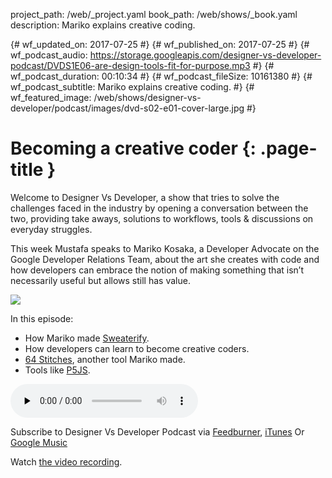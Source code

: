 project_path: /web/_project.yaml
book_path: /web/shows/_book.yaml
description: Mariko explains creative coding.

{# wf_updated_on: 2017-07-25 #}
{# wf_published_on: 2017-07-25 #}
{# wf_podcast_audio: https://storage.googleapis.com/designer-vs-developer-podcast/DVDS1E06-are-design-tools-fit-for-purpose.mp3 #}
{# wf_podcast_duration: 00:10:34 #}
{# wf_podcast_fileSize: 10161380 #}
{# wf_podcast_subtitle: Mariko explains creative coding. #}
{# wf_featured_image: /web/shows/designer-vs-developer/podcast/images/dvd-s02-e01-cover-large.jpg #}

# Becoming a creative coder {: .page-title }

Welcome to Designer Vs Developer, a show that tries to solve the 
challenges faced in the industry by opening a conversation between 
the two, providing take aways, solutions to workflows, tools & 
discussions on everyday struggles. 

This week Mustafa speaks to Mariko Kosaka, a Developer 
Advocate on the Google Developer Relations Team, about 
the art she creates with code and how developers can 
embrace the notion of making something that isn’t 
necessarily useful but allows still has value.

<img 
src="/web/shows/designer-vs-developer/podcast/images/dvd-s02-e01-cover.jpg" 
class="attempt-right">

In this episode:

* How Mariko made [Sweaterify](https://goo.gl/BMdgqN).
* How developers can learn to become creative coders.
* [64 Stitches](https://goo.gl/nzaV2N), another tool Mariko made.
* Tools like [P5JS](https://p5js.org/).

<audio 
src="https://storage.googleapis.com/designer-vs-developer-podcast/DVDS1E06-are-design-tools-fit-for-purpose.mp3" controls preload="none">

Subscribe to Designer Vs Developer Podcast via
<a href="https://goo.gl/USHXv8">Feedburner</a>, 
<a href="https://goo.gl/1E9U0G">iTunes</a> Or 
<a href="https://goo.gl/qCBlST">
Google Music</a>

Watch <a href="
https://www.youtube.com/playlist?list=PLNYkxOF6rcIC60856GnLEV5GQXMxc9ByJ">
the video recording</a>.